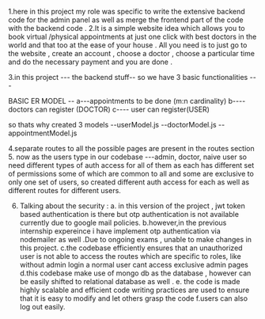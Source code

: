 1.here in this project my role was specific to write the extensive backend code for the admin panel as well as merge the frontend part of the code with the backend code .
2.It is a simple website idea which allows you to book virtual /physical appointments at just one click with best doctors in the world and that too at the ease of your house . All you need is to just go to the website , create an account , choose a doctor , choose a particular time and do the necessary payment and you are done .

3.in this project ---
the backend stuff--
so we have 3 basic functionalities ---

BASIC ER MODEL --
a---appointments to be done (m:n  cardinality)
b---- doctors can register (DOCTOR)
c---- user can register(USER)


so thats why created 3 models
--userModel.js
--doctorModel.js
--appointmentModel.js


4.separate routes to all the possible pages are present in the routes section 
5. now as the users type in our codebase ---admin, doctor, naive user
so need different types of auth access for all of them as each has different set of permissions some of which are common to all and some are exclusive to only one set of users, so created different auth access for each as well as different routes for different users.

6. Talking about the security :
a. in this version of the project  , jwt token based authentication is there but otp authentication is not available currently due to google mail policies. 
b.however,in the previous internship expereince i have implement otp authentication via nodemailer as well .Due to ongoing exams , unable to make changes in this project.
c.the codebase efficiently ensures that an unauthorized user is not able to access the routes which are specific to roles,
like without admin login a normal user cant access exclusive admin pages 
d.this codebase make use of mongo db  as the database , however can be easily shifted to relational database as well .
e. the code is made highly scalable and efficient code writing practices are used to ensure that it is easy to modify and let others grasp the code
f.users can also log out easily.
